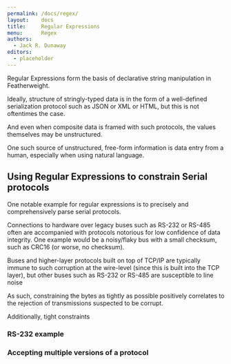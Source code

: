 ```yaml
---
permalink: /docs/regex/
layout:    docs
title:     Regular Expressions
menu:      Regex
authors:
  - Jack R. Dunaway
editors:
  - placeholder
---
```


Regular Expressions form the basis of declarative string manipulation in
Featherweight.

Ideally, structure of stringly-typed data is in the form of a well-defined
serialization protocol such as JSON or XML or HTML, but this is not oftentimes
the case.

And even when composite data is framed with such protocols, the values
themselves may be unstructured.

One such source of unstructured, free-form information is data entry
from a human, especially when using natural language.

## Using Regular Expressions to constrain Serial protocols

One notable example for regular expressions is to precisely and comprehensively
parse serial protocols.

Connections to hardware over legacy buses such as RS-232 or RS-485 often are
accompanied with protocols notorious for low confidence of data integrity. One
example would be a noisy/flaky bus with a small checksum, such as CRC16 (or worse,
no checksum).

Buses and higher-layer protocols built on top of TCP/IP are typically immune to
such corruption at the wire-level (since this is built into the TCP layer), but
other buses such as RS-232 or RS-485 are susceptible to line noise

As such, constraining the bytes as tightly as possible positively correlates to
the rejection of transmissions suspected to be corrupt.

Additionally, tight constraints

### RS-232 example

### Accepting multiple versions of a protocol
